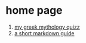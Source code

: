 <title>home</title>

# home page

1. [my greek mythology quizz](pages/greek_mythology_quizz.html)
1. [a short markdown guide](pages/md_guide.md)
